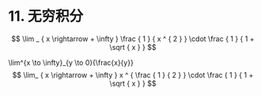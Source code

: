 # 11. 无穷积分

$$
\lim _ { x \rightarrow + \infty } \frac { 1 } { x ^ { 2 } } \cdot \frac { 1 } { 1 + \sqrt { x } }
$$

\lim^{x \to \infty}_{y \to 0}{\frac{x}{y}} 
$$
\lim_ { x \rightarrow + \infty } x ^ { \frac { 1 } { 2 } } \cdot \frac { 1 } { 1 + \sqrt { x } }
$$
